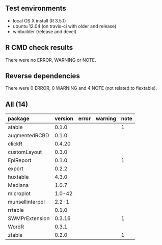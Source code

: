 ## Test environments

- local OS X install (R 3.5.1)
- ubuntu 12.04 (on travis-ci with older and release)
- winbuilder (release and devel)

## R CMD check results

There were no ERROR, WARNING or NOTE. 

## Reverse dependencies

There were 0 ERROR, 0 WARNING and 4 NOTE (not related to flextable). 

## All (14)

|package                                      |version |error |warning |note |
|:--------------------------------------------|:-------|:-----|:-------|:----|
|atable                                       |0.1.0   |      |        |1    |
|augmentedRCBD                                |0.1.0   |      |        |     |
|clickR                                       |0.4.20  |      |        |     |
|customLayout                                 |0.3.0   |      |        |     |
|EpiReport                                    |0.1.0   |      |        |1    |
|export                                       |0.2.2   |      |        |     |
|huxtable                                     |4.3.0   |      |        |     |
|Mediana                                      |1.0.7   |      |        |     |
|microplot                                    |1.0-42  |      |        |     |
|munsellinterpol                              |2.2-1   |      |        |     |
|rrtable                                      |0.1.0   |      |        |     |
|SWMPrExtension                               |0.3.16  |      |        |1    |
|WordR                                        |0.3.1   |      |        |     |
|ztable                                       |0.2.0   |      |        |1    |

